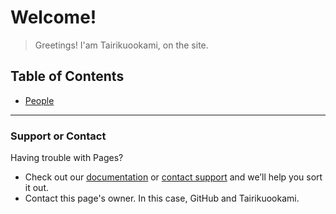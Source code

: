 # Welcome!

> Greetings! I'am Tairikuookami, on the site.

## Table of Contents
- [People](https://GrayWolf64.github.io/people)
***

### Support or Contact

Having trouble with Pages? 
- Check out our [documentation](https://docs.github.com/categories/github-pages-basics/) or [contact support](https://support.github.com/contact) and we’ll help you sort it out.
- Contact this page's owner. In this case, GitHub and Tairikuookami.
